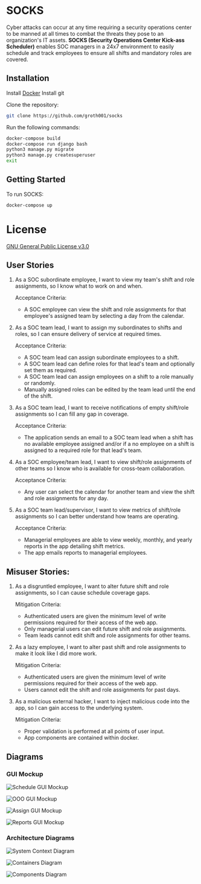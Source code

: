 # SOCKS
Cyber attacks can occur at any time requiring a security operations center to be manned at all times to combat the threats they pose to an organization's IT assets. **SOCKS (Security Operations Center Kick-ass Scheduler)** enables SOC managers in a 24x7 environment to easily schedule and track employees to ensure all shifts and mandatory roles are covered.

## Installation
Install [Docker](https://docs.docker.com/get-docker/)
Install git

Clone the repository:
```bash
git clone https://github.com/groth001/socks
```

Run the following commands:
```bash
docker-compose build
docker-compose run django bash
python3 manage.py migrate
python3 manage.py createsuperuser
exit
```

## Getting Started
To run SOCKS:
```bash
docker-compose up
```

# License
[GNU General Public License v3.0](https://github.com/groth001/socks/blob/master/LICENSE)

## User Stories
1. As a SOC subordinate employee, I want to view my team's shift and role assignments, so I know what to work on and when.   

   Acceptance Criteria:
   * A SOC employee can view the shift and role assignments for that employee's assigned team by selecting a day from the calendar.

2. As a SOC team lead, I want to assign my subordinates to shifts and roles, so I can ensure delivery of service at required times.

   Acceptance Criteria:
   * A SOC team lead can assign subordinate employees to a shift.
   * A SOC team lead can define roles for that lead's team and optionally set them as required.
   * A SOC team lead can assign employees on a shift to a role manually or randomly.
   * Manually assigned roles can be edited by the team lead until the end of the shift.

3. As a SOC team lead, I want to receive notifications of empty shift/role assignments so I can fill any gap in coverage.

   Acceptance Criteria:
   * The application sends an email to a SOC team lead when a shift has no available employee assigned and/or if a no employee on a shift is assigned to a required role for that lead's team.

4. As a SOC employee/team lead, I want to view shift/role assignments of other teams so I know who is available for cross-team collaboration.

   Acceptance Criteria:
   * Any user can select the calendar for another team and view the shift and role assignments for any day.

5. As a SOC team lead/supervisor, I want to view metrics of shift/role assignments so I can better understand how teams are operating.

   Acceptance Criteria:
   * Managerial employees are able to view weekly, monthly, and yearly reports in the app detailing shift metrics.
   * The app emails reports to managerial employees.

## Misuser Stories:
1. As a disgruntled employee, I want to alter future shift and role assignments, so I can cause schedule coverage gaps.

   Mitigation Criteria:
   * Authenticated users are given the minimum level of write permissions required for their access of the web app.
   * Only managerial users can edit future shift and role assignments.
   * Team leads cannot edit shift and role assignments for other teams.

2. As a lazy employee, I want to alter past shift and role assignments to make it look like I did more work.

   Mitigation Criteria:
   * Authenticated users are given the minimum level of write permissions required for their access of the web app.
   * Users cannot edit the shift and role assignments for past days.

3. As a malicious external hacker, I want to inject malicious code into the app, so I can gain access to the underlying system.

   Mitigation Criteria:
   * Proper validation is performed at all points of user input.
   * App components are contained within docker.

## Diagrams

### GUI Mockup
![Schedule GUI Mockup](https://github.com/groth001/socks/blob/master/img/socks_gui_mockup_schedule.JPG)

![OOO GUI Mockup](https://github.com/groth001/socks/blob/master/img/socks_gui_mockup_ooo.JPG)

![Assign GUI Mockup](https://github.com/groth001/socks/blob/master/img/socks_gui_mockup_assign.JPG)

![Reports GUI Mockup](https://github.com/groth001/socks/blob/master/img/socks_gui_mockup_reports.JPG)

### Architecture Diagrams
![System Context Diagram](https://github.com/groth001/socks/blob/master/img/socks_architecture_system_context.JPG)

![Containers Diagram](https://github.com/groth001/socks/blob/master/img/socks_architecture_containers.JPG)

![Components Diagram](https://github.com/groth001/socks/blob/master/img/socks_architecture_components.JPG)
